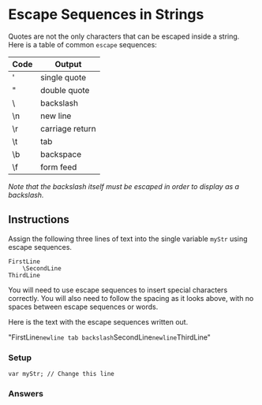 # Escape Sequences in Strings

Quotes are not the only characters that can be escaped inside a string.
Here is a table of common `escape` sequences:

| Code | Output|
-------|--------
\'  | single quote
\"	| double quote
\\	| backslash
\n	| new line
\r	| carriage return
\t	| tab
\b	| backspace
\f	| form feed

*Note that the backslash itself must be escaped in order
to display as a backslash.*

## Instructions
Assign the following three lines of text into the single variable `myStr` using escape sequences.

```
FirstLine
    \SecondLine
ThirdLine
```

You will need to use escape sequences to insert special characters correctly. You will also need to follow the spacing as it looks above, with no spaces between escape sequences or words.

Here is the text with the escape sequences written out.

"FirstLine`newline tab backslash`SecondLine`newline`ThirdLine"

### Setup

`var myStr; // Change this line`

### Answers


